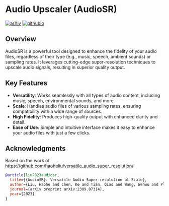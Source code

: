# Audio Upscaler (AudioSR)

[![arXiv](https://img.shields.io/badge/arXiv-2309.07314-brightgreen.svg?style=flat-square)](https://arxiv.org/abs/2309.07314)  [![githubio](https://img.shields.io/badge/GitHub.io-Audio_Samples-blue?logo=Github&style=flat-square)](https://audioldm.github.io/audiosr)

## Overview

AudioSR is a powerful tool designed to enhance the fidelity of your audio files, regardless of their type (e.g., music, speech, ambient sounds) or sampling rates. It leverages cutting-edge super-resolution techniques to upscale audio signals, resulting in superior quality output.

## Key Features

- **Versatility**: Works seamlessly with all types of audio content, including music, speech, environmental sounds, and more.
- **Scale**: Handles audio files of various sampling rates, ensuring compatibility with a wide range of sources.
- **High Fidelity**: Produces high-quality output with enhanced clarity and detail.
- **Ease of Use**: Simple and intuitive interface makes it easy to enhance your audio files with just a few clicks.

## Acknowledgments
Based on the work of https://github.com/haoheliu/versatile_audio_super_resolution/

```bibtex
@article{liu2023audiosr,
  title={{AudioSR}: Versatile Audio Super-resolution at Scale},
  author={Liu, Haohe and Chen, Ke and Tian, Qiao and Wang, Wenwu and Plumbley, Mark D},
  journal={arXiv preprint arXiv:2309.07314},
  year={2023}
}
```
